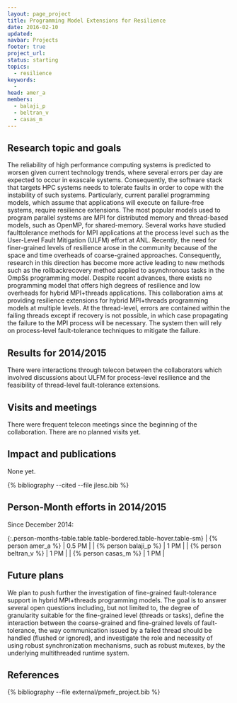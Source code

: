 ```yaml
---
layout: page_project
title: Programming Model Extensions for Resilience
date: 2016-02-10
updated:
navbar: Projects
footer: true
project_url:
status: starting
topics:
  - resilience
keywords:
  -
head: amer_a
members:
  - balaji_p
  - beltran_v
  - casas_m
---
```


## Research topic and goals

The reliability of high performance computing systems is predicted to worsen given current
technology trends, where several errors per day are expected to occur in exascale systems. 
Consequently, the software stack that targets HPC systems needs to tolerate faults in order to cope with
the instability of such systems. 
Particularly, current parallel programming models, which assume that applications will execute on 
failure-free systems, require resilience extensions.
The most popular models used to program parallel systems are MPI for distributed memory
and thread-based models, such as OpenMP, for shared-memory. 
Several works have studied faulttolerance methods for MPI applications at the process level such as 
the User-Level Fault Mitigation (ULFM) effort at ANL. 
Recently, the need for finer-grained levels of resilience arose in the community
because of the space and time overheads of coarse-grained approaches. 
Consequently, research in this direction has become more active leading to new methods such as the rollbackrecovery
method applied to asynchronous tasks in the OmpSs programming model.
Despite recent advances, there exists no programming model that offers high degrees of resilience
and low overheads for hybrid MPI+threads applications. 
This collaboration aims at providing resilience extensions for hybrid MPI+threads programming models at multiple levels. 
At the thread-level, errors are contained within the failing threads except if recovery is not possible,
in which case propagating the failure to the MPI process will be necessary. 
The system then will rely on process-level fault-tolerance techniques to mitigate the failure.

## Results for 2014/2015

There were interactions through telecon between the collaborators which involved discussions
about ULFM for process-level resilience and the feasibility of thread-level fault-tolerance extensions.

## Visits and meetings

There were frequent telecon meetings since the beginning of the collaboration. There are no
planned visits yet.

## Impact and publications

None yet.
<!--

-->
{% bibliography --cited --file jlesc.bib %}


## Person-Month efforts in 2014/2015
Since December 2014:

{:.person-months-table.table.table-bordered.table-hover.table-sm}
| {% person amer_a %}    | 0.5 PM |
| {% person balaji_p %}    | 1 PM |
| {% person beltran_v %} | 1 PM |
| {% person casas_m %}   | 1 PM   |

## Future plans

We plan to push further the investigation of fine-grained fault-tolerance support in hybrid MPI+threads programming models. 
The goal is to answer several open questions including, but not limited to, the degree of granularity suitable for the 
fine-grained level (threads or tasks), define the interaction between the coarse-grained and fine-grained levels of 
fault-tolerance, the way communication issued by a failed thread should be handled (flushed or ignored), and investigate
the role and necessity of using robust synchronization mechanisms, such as robust mutexes, by the
underlying multithreaded runtime system.

## References

{% bibliography --file external/pmefr_project.bib %}

